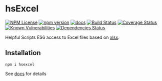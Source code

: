 hsExcel
========
[![NPM License](https://img.shields.io/badge/license-MIT-brightgreen.svg)](https://www.npmjs.com/package/hsexcel) 
[![npm version](https://badge.fury.io/js/hsexcel.svg)](https://badge.fury.io/js/hsexcel)
[![docs](https://img.shields.io/badge/hsDocs-hsExcel-blue.svg)](https://helpfulscripts.github.io/hsExcel/#!/api/hsExcel/0)
[![Build Status](https://github.com/HelpfulScripts/hsExcel/workflows/CI/badge.svg)](https://github.com/HelpfulScripts/hsExcel/)
[![Coverage Status](https://coveralls.io/repos/github/HelpfulScripts/hsExcel/badge.svg?branch=master)](https://coveralls.io/github/HelpfulScripts/hsExcel?branch=master)
[![Known Vulnerabilities](https://snyk.io/test/github/HelpfulScripts/hsExcel/badge.svg?targetFile=package.json)](https://snyk.io/test/github/HelpfulScripts/hsExcel?targetFile=package.json)
[![Dependencies Status](https://david-dm.org/helpfulscripts/hshsexceldocs.svg)](https://david-dm.org/helpfulscripts/hsexcel)

Helpful Scripts ES6 access to Excel files based on [xlsx](https://www.npmjs.com/package/xlsx).

## Installation
`npm i hsexcel`

See [docs](https://helpfulscripts.github.io/hsExcel/#!/api/hsExcel/0) for details
